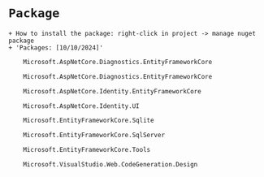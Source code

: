 # `Package`
    + How to install the package: right-click in project -> manage nuget package
    + 'Packages: [10/10/2024]'
```bash
    Microsoft.AspNetCore.Diagnostics.EntityFrameworkCore
```
```bash
    Microsoft.AspNetCore.Diagnostics.EntityFrameworkCore
```
```bash
    Microsoft.AspNetCore.Identity.EntityFrameworkCore
```
```bash
    Microsoft.AspNetCore.Identity.UI
```
```bash
    Microsoft.EntityFrameworkCore.Sqlite
```
```bash
    Microsoft.EntityFrameworkCore.SqlServer
```
```bash
    Microsoft.EntityFrameworkCore.Tools
```
```bash
    Microsoft.VisualStudio.Web.CodeGeneration.Design
```
